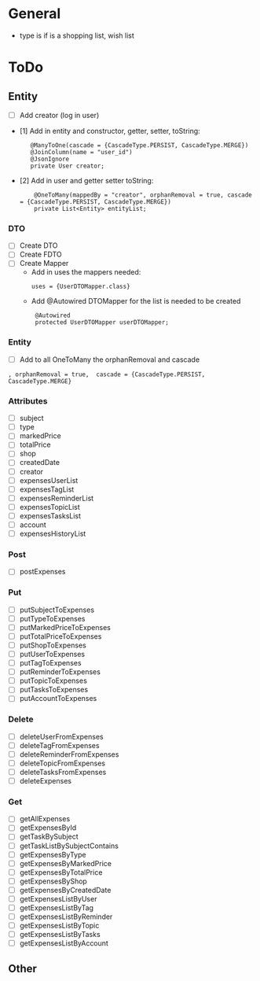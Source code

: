 # General

- type is if is a shopping list, wish list

# ToDo

## Entity

- [ ] Add creator (log in user)
- [1] Add in entity and constructor, getter, setter, toString:
   ```
      @ManyToOne(cascade = {CascadeType.PERSIST, CascadeType.MERGE})
      @JoinColumn(name = "user_id")
      @JsonIgnore
      private User creator;
  ```
- [2] Add in user and getter setter toString:
  ```
      @OneToMany(mappedBy = "creator", orphanRemoval = true, cascade = {CascadeType.PERSIST, CascadeType.MERGE})
      private List<Entity> entityList;
  ```

### DTO

- [ ] Create DTO
- [ ] Create FDTO
- [ ] Create Mapper
    - Add in uses the mappers needed:
      ```
      uses = {UserDTOMapper.class}
      ```
    - Add @Autowired DTOMapper for the list is needed to be created
      ```
       @Autowired
       protected UserDTOMapper userDTOMapper;
      ```

### Entity

- [ ] Add to all OneToMany the orphanRemoval and cascade

```
, orphanRemoval = true,  cascade = {CascadeType.PERSIST, CascadeType.MERGE}
```

### Attributes

- [ ] subject
- [ ] type
- [ ] markedPrice
- [ ] totalPrice
- [ ] shop
- [ ] createdDate
- [ ] creator
- [ ] expensesUserList
- [ ] expensesTagList
- [ ] expensesReminderList
- [ ] expensesTopicList
- [ ] expensesTasksList
- [ ] account
- [ ] expensesHistoryList

### Post

- [ ] postExpenses

### Put

- [ ] putSubjectToExpenses
- [ ] putTypeToExpenses
- [ ] putMarkedPriceToExpenses
- [ ] putTotalPriceToExpenses
- [ ] putShopToExpenses
- [ ] putUserToExpenses
- [ ] putTagToExpenses
- [ ] putReminderToExpenses
- [ ] putTopicToExpenses
- [ ] putTasksToExpenses
- [ ] putAccountToExpenses

### Delete

- [ ] deleteUserFromExpenses
- [ ] deleteTagFromExpenses
- [ ] deleteReminderFromExpenses
- [ ] deleteTopicFromExpenses
- [ ] deleteTasksFromExpenses
- [ ] deleteExpenses

### Get

- [ ] getAllExpenses
- [ ] getExpensesById
- [ ] getTaskBySubject
- [ ] getTaskListBySubjectContains
- [ ] getExpensesByType
- [ ] getExpensesByMarkedPrice
- [ ] getExpensesByTotalPrice
- [ ] getExpensesByShop
- [ ] getExpensesByCreatedDate
- [ ] getExpensesListByUser
- [ ] getExpensesListByTag
- [ ] getExpensesListByReminder
- [ ] getExpensesListByTopic
- [ ] getExpensesListByTasks
- [ ] getExpensesListByAccount

## Other
